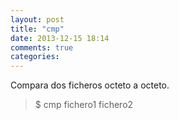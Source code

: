 ```yaml
---
layout: post
title: "cmp"
date: 2013-12-15 18:14
comments: true
categories: 
---
```

Compara dos ficheros octeto a octeto.

>$ cmp fichero1 fichero2

